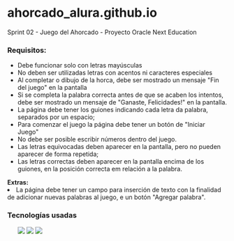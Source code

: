 # ahorcado_alura.github.io
Sprint 02 - Juego del  Ahorcado - Proyecto Oracle Next Education
<h3>Requisitos: </h3> 
<ul>
  <li>Debe funcionar solo con letras mayúsculas</li>
  <li>No deben ser utilizadas letras con acentos ni caracteres especiales</li>
  <li>Al completar o dibujo de la horca, debe ser mostrado un mensaje "Fin del juego" en la pantalla</li>
  <li>Si se completa la palabra correcta antes de que se acaben los intentos, debe ser mostrado un mensaje de "Ganaste, Felicidades!" en la pantalla.</li>
  <li>La página debe tener los guiones indicando cada letra da palabra, separados por un espacio;</li>
  <li>Para comenzar el juego la página debe tener un botón de "Iniciar Juego"</li>
  <li>No debe ser posible escribir números dentro del juego.</li>
  <li>Las letras equivocadas deben aparecer en la pantalla, pero no pueden aparecer de forma repetida;</li>
  <li>Las letras correctas deben aparecer en la pantalla encima de los guiones, en la posición correcta em relación a la palabra.</li>
</ul>
<strong>Extras: </strong>
<li>La página debe tener un campo para inserción de texto con la finalidad de adicionar nuevas palabras al juego, e un botón "Agregar palabra".

<h3>Tecnologías usadas</h3>
<ul><img src="https://img.icons8.com/color/48/null/html-5--v1.png"/>
<img src="https://img.icons8.com/color/48/null/css3.png"/>
<img src="https://img.icons8.com/fluency/48/null/javascript.png"/>
</ul>
